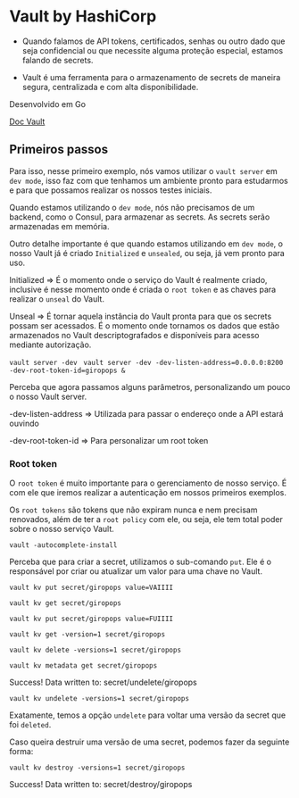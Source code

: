 # Vault by HashiCorp

- Quando falamos de API tokens, certificados, senhas ou outro dado que seja confidencial ou que necessite alguma proteção especial, estamos falando de secrets.

- Vault é uma ferramenta para o armazenamento de secrets de maneira segura, centralizada e com alta disponibilidade.

Desenvolvido em Go

[Doc Vault](https://www.vaultproject.io/docs)

## Primeiros passos

Para isso, nesse primeiro exemplo, nós vamos utilizar o `vault server` em `dev mode`, isso faz com que tenhamos um ambiente pronto para estudarmos e para que possamos realizar os nossos testes iniciais.

Quando estamos utilizando o `dev mode`, nós não precisamos de um backend, como o Consul, para armazenar as secrets. As secrets serão armazenadas em memória. 

Outro detalhe importante é que quando estamos utilizando em `dev mode`, o nosso Vault já é criado `Initialized` e `unsealed`, ou seja, já vem pronto para uso.

Initialized => É o momento onde o serviço do Vault é realmente criado, inclusive é nesse momento onde é criada o `root token` e as chaves para realizar o `unseal` do Vault.

Unseal => É tornar aquela instância do Vault pronta para que os secrets possam ser acessados. É o momento onde tornamos os dados que estão armazenados no Vault descriptografados e disponíveis para acesso mediante autorização.

`vault server -dev `
`vault server -dev -dev-listen-address=0.0.0.0:8200 -dev-root-token-id=giropops &`


Perceba que agora passamos alguns parâmetros, personalizando um pouco o nosso Vault server.

-dev-listen-address => Utilizada para passar o endereço onde a API estará ouvindo

-dev-root-token-id => Para personalizar um root token

### Root token

O `root token` é muito importante para o gerenciamento de nosso serviço. É com ele que iremos realizar a autenticação em nossos primeiros exemplos.

Os `root tokens` são tokens que não expiram nunca e nem precisam renovados, além de ter a `root policy` com ele, ou seja, ele tem total poder sobre o nosso serviço Vault.

`vault -autocomplete-install`

Perceba que para criar a secret, utilizamos o sub-comando `put`. Ele é o responsável por criar ou atualizar um valor para uma chave no Vault.

`vault kv put secret/giropops value=VAIIII`

`vault kv get secret/giropops`

`vault kv put secret/giropops value=FUIIII`

`vault kv get -version=1 secret/giropops`

`vault kv delete -versions=1 secret/giropops`

`vault kv metadata get secret/giropops`


Success! Data written to: secret/undelete/giropops

`vault kv undelete -versions=1 secret/giropops`

Exatamente, temos a opção `undelete` para voltar uma versão da secret que foi `deleted`.



Caso queira destruir uma versão de uma secret, podemos fazer da seguinte forma:

`vault kv destroy -versions=1 secret/giropops`

Success! Data written to: secret/destroy/giropops
